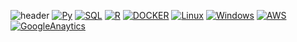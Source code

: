 
<!--
**lhy-tech/lhy-tech** is a ✨ _special_ ✨ repository because its `README.md` (this file) appears on your GitHub profile.

Here are some ideas to get you started:

- 🔭 I’m currently working on ...
- 🌱 I’m currently learning ...
- 👯 I’m looking to collaborate on ...
- 🤔 I’m looking for help with ...
- 💬 Ask me about ...
- 📫 How to reach me: ...
- 😄 Pronouns: ...
- ⚡ Fun fact: ...
-->

![header](https://capsule-render.vercel.app/api?type=Waving&color=auto&height=200&section=header&text=Hy's%20Data%20Space🎨&fontSize=50&fontColor=d6ace6)
[![Py](https://img.shields.io/badge/Python-F7DF1E?style=flat-square&logo=Python&logoColor=black)](github.com/lhy-tech)
[![SQL](https://img.shields.io/badge/SQL-F7DF1E?style=flat-square&logo=MySQL&logoColor=black)](github.com/lhy-tech)
[![R](https://img.shields.io/badge/R-F7DF1E?style=flat-square&logo=R&logoColor=black)](github.com/lhy-tech)
[![DOCKER](https://img.shields.io/badge/DOCKER-F7DF1E?style=flat-square&logo=DOCKER&logoColor=black)](github.com/lhy-tech)
[![Linux](https://img.shields.io/badge/Linux-F7DF1E?style=flat-square&logo=Linux&logoColor=black)](github.com/lhy-tech)
[![Windows](https://img.shields.io/badge/Windows-F7DF1E?style=flat-square&logo=Windows&logoColor=black)](github.com/lhy-tech)
[![AWS](https://img.shields.io/badge/AWS-F7DF1E?style=flat-square&logo=AWS&logoColor=black)](github.com/lhy-tech)
[![GoogleAnaytics](https://img.shields.io/badge/GoogleAnaytics-F7DF1E?style=flat-square&logo=GoogleAnaytics&logoColor=black)](github.com/lhy-tech)




